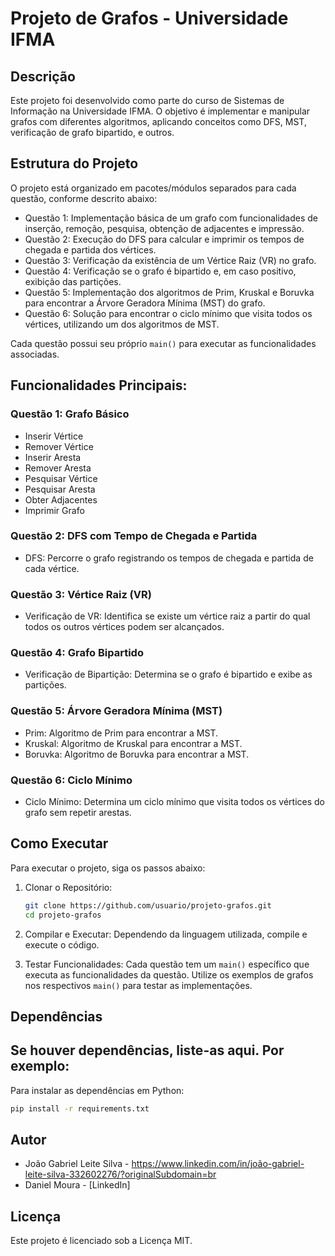 # Projeto de Grafos - Universidade IFMA

## Descrição
Este projeto foi desenvolvido como parte do curso de Sistemas de Informação na Universidade IFMA. O objetivo é implementar e manipular grafos com diferentes algoritmos, aplicando conceitos como DFS, MST, verificação de grafo bipartido, e outros.

## Estrutura do Projeto
O projeto está organizado em pacotes/módulos separados para cada questão, conforme descrito abaixo:

- Questão 1: Implementação básica de um grafo com funcionalidades de inserção, remoção, pesquisa, obtenção de adjacentes e impressão.
- Questão 2: Execução do DFS para calcular e imprimir os tempos de chegada e partida dos vértices.
- Questão 3: Verificação da existência de um Vértice Raiz (VR) no grafo.
- Questão 4: Verificação se o grafo é bipartido e, em caso positivo, exibição das partições.
- Questão 5: Implementação dos algoritmos de Prim, Kruskal e Boruvka para encontrar a Árvore Geradora Mínima (MST) do grafo.
- Questão 6: Solução para encontrar o ciclo mínimo que visita todos os vértices, utilizando um dos algoritmos de MST.

Cada questão possui seu próprio `main()` para executar as funcionalidades associadas.

## Funcionalidades Principais:

### Questão 1: Grafo Básico ###
- Inserir Vértice
- Remover Vértice
- Inserir Aresta
- Remover Aresta
- Pesquisar Vértice
- Pesquisar Aresta
- Obter Adjacentes
- Imprimir Grafo

### Questão 2: DFS com Tempo de Chegada e Partida ###
- DFS: Percorre o grafo registrando os tempos de chegada e partida de cada vértice.

### Questão 3: Vértice Raiz (VR) ###
- Verificação de VR: Identifica se existe um vértice raiz a partir do qual todos os outros vértices podem ser alcançados.

### Questão 4: Grafo Bipartido
- Verificação de Bipartição: Determina se o grafo é bipartido e exibe as partições.

### Questão 5: Árvore Geradora Mínima (MST)
- Prim: Algoritmo de Prim para encontrar a MST.
- Kruskal: Algoritmo de Kruskal para encontrar a MST.
- Boruvka: Algoritmo de Boruvka para encontrar a MST.

### Questão 6: Ciclo Mínimo
- Ciclo Mínimo: Determina um ciclo mínimo que visita todos os vértices do grafo sem repetir arestas.

## Como Executar ###
Para executar o projeto, siga os passos abaixo:

1. Clonar o Repositório:
   ```bash
   git clone https://github.com/usuario/projeto-grafos.git
   cd projeto-grafos
   ```

2. Compilar e Executar:
   Dependendo da linguagem utilizada, compile e execute o código. 

3. Testar Funcionalidades:
   Cada questão tem um `main()` específico que executa as funcionalidades da questão. Utilize os exemplos de grafos nos respectivos `main()` para testar as implementações.

## Dependências ###
Se houver dependências, liste-as aqui. Por exemplo:
- 

Para instalar as dependências em Python:
```bash
pip install -r requirements.txt
```

## Autor
- João Gabriel Leite Silva - https://www.linkedin.com/in/joão-gabriel-leite-silva-332602276/?originalSubdomain=br
- Daniel Moura - [LinkedIn]

## Licença
Este projeto é licenciado sob a Licença MIT.
```
